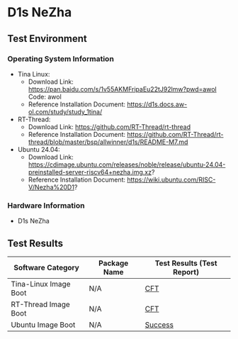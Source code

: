 # D1s NeZha

## Test Environment

### Operating System Information

- Tina Linux:
  - Download Link: https://pan.baidu.com/s/1v55AKMFripaEu22tJ92lmw?pwd=awol Code: awol
  - Reference Installation Document: https://d1s.docs.aw-ol.com/study/study_1tina/
- RT-Thread:
  - Download Link: https://github.com/RT-Thread/rt-thread
  - Reference Installation Document: https://github.com/RT-Thread/rt-thread/blob/master/bsp/allwinner/d1s/README-M7.md
- Ubuntu 24.04:
  - Download Link: https://cdimage.ubuntu.com/releases/noble/release/ubuntu-24.04-preinstalled-server-riscv64+nezha.img.xz?
  - Reference Installation Document: https://wiki.ubuntu.com/RISC-V/Nezha%20D1?

### Hardware Information

- D1s NeZha

## Test Results

| Software Category     | Package Name | Test Results (Test Report) |
| --------------------- | ------------ | -------------------------- |
| Tina-Linux Image Boot | N/A          | [CFT][Tina]                |
| RT-Thread Image Boot  | N/A          | [CFT][RT-Thread]           |
| Ubuntu Image Boot     | N/A          | [Success][Ubuntu]          |

[Tina]: ./TinaLinux/README.md
[RT-Thread]: ./RT-Thread/README.md
[Ubuntu]: ./Ubuntu/README.md
